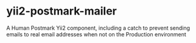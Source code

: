 # yii2-postmark-mailer

A Human Postmark Yii2 component, including a catch to prevent sending emails to real email addresses when not on the Production environment